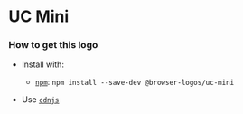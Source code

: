 # UC Mini

### How to get this logo

* Install with:
  * [`npm`](https://www.npmjs.com/): `npm install --save-dev @browser-logos/uc-mini`

* Use [`cdnjs`](https://cdnjs.com/libraries/browser-logos)
